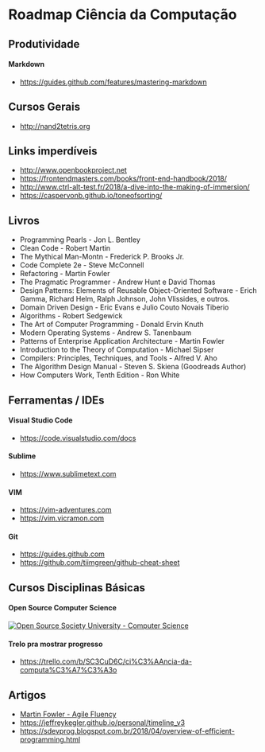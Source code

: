 # Roadmap Ciência da Computação

## Produtividade
#### Markdown
* https://guides.github.com/features/mastering-markdown
## Cursos Gerais
* http://nand2tetris.org

## Links imperdíveis
* http://www.openbookproject.net
* https://frontendmasters.com/books/front-end-handbook/2018/
* http://www.ctrl-alt-test.fr/2018/a-dive-into-the-making-of-immersion/
* https://caspervonb.github.io/toneofsorting/

## Livros
* Programming Pearls - Jon L. Bentley 
* Clean Code - Robert Martin
* The Mythical Man-Montn - Frederick P. Brooks Jr. 
* Code Complete 2e - Steve McConnell
* Refactoring - Martin Fowler
* The Pragmatic Programmer - Andrew Hunt e David Thomas
* Design Patterns: Elements of Reusable Object-Oriented Software - Erich Gamma, Richard Helm, Ralph Johnson, John Vlissides, e outros.
* Domain Driven Design - Eric Evans e Julio Couto Novais Tiberio
* Algorithms - Robert Sedgewick 
* The Art of Computer Programming - Donald Ervin Knuth 
*	Modern Operating Systems - Andrew S. Tanenbaum 
* Patterns of Enterprise Application Architecture - Martin Fowler 
* Introduction to the Theory of Computation - Michael Sipser
* Compilers: Principles, Techniques, and Tools - Alfred V. Aho 
* The Algorithm Design Manual - Steven S. Skiena (Goodreads Author) 
* How Computers Work, Tenth Edition - Ron White

## Ferramentas / IDEs
#### Visual Studio Code  
* https://code.visualstudio.com/docs
#### Sublime 
* https://www.sublimetext.com
#### VIM 
* https://vim-adventures.com 
* https://vim.vicramon.com
#### Git
* https://guides.github.com
* https://github.com/tiimgreen/github-cheat-sheet

## Cursos Disciplinas Básicas

#### Open Source Computer Science
  <a href="https://github.com/ossu/computer-science">
	<img alt="Open Source Society University - Computer Science" src="https://img.shields.io/badge/OSSU-computer--science-blue.svg">
  </a>

#### Trelo pra mostrar progresso
* https://trello.com/b/SC3CuD6C/ci%C3%AAncia-da-computa%C3%A7%C3%A3o

## Artigos 

* [Martin Fowler - Agile Fluency](https://martinfowler.com/articles/agileFluency.html)
* https://jeffreykegler.github.io/personal/timeline_v3 
* https://sdevprog.blogspot.com.br/2018/04/overview-of-efficient-programming.html
